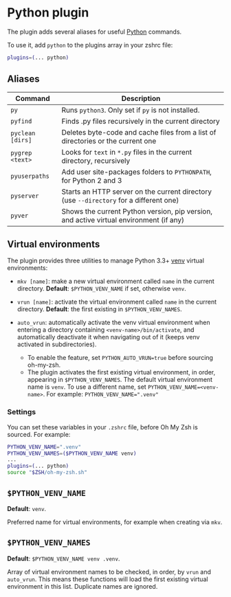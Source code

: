 # Python plugin

The plugin adds several aliases for useful [Python](https://www.python.org/) commands.

To use it, add `python` to the plugins array in your zshrc file:

```zsh
plugins=(... python)
```

## Aliases

| Command          | Description                                                                            |
| ---------------- | -------------------------------------------------------------------------------------- |
| `py`             | Runs `python3`. Only set if `py` is not installed.                                     |
| `pyfind`         | Finds .py files recursively in the current directory                                   |
| `pyclean [dirs]` | Deletes byte-code and cache files from a list of directories or the current one        |
| `pygrep <text>`  | Looks for `text` in `*.py` files in the current directory, recursively                 |
| `pyuserpaths`    | Add user site-packages folders to `PYTHONPATH`, for Python 2 and 3                     |
| `pyserver`       | Starts an HTTP server on the current directory (use `--directory` for a different one) |
| `pyver`          | Shows the current Python version, pip version, and active virtual environment (if any) |

## Virtual environments

The plugin provides three utilities to manage Python 3.3+ [venv](https://docs.python.org/3/library/venv.html)
virtual environments:

- `mkv [name]`: make a new virtual environment called `name` in the current directory.
  **Default**: `$PYTHON_VENV_NAME` if set, otherwise `venv`.

- `vrun [name]`: activate the virtual environment called `name` in the current directory.
  **Default**: the first existing in `$PYTHON_VENV_NAMES`.

- `auto_vrun`: automatically activate the venv virtual environment when entering a directory containing
  `<venv-name>/bin/activate`, and automatically deactivate it when navigating out of it (keeps venv activated
  in subdirectories).
  - To enable the feature, set `PYTHON_AUTO_VRUN=true` before sourcing oh-my-zsh.
  - The plugin activates the first existing virtual environment, in order, appearing in `$PYTHON_VENV_NAMES`.
    The default virtual environment name is `venv`. To use a different name, set
    `PYTHON_VENV_NAME=<venv-name>`. For example: `PYTHON_VENV_NAME=".venv"`

### Settings

You can set these variables in your `.zshrc` file, before Oh My Zsh is sourced.
For example:

```sh
PYTHON_VENV_NAME=".venv"
PYTHON_VENV_NAMES=($PYTHON_VENV_NAME venv)
...
plugins=(... python)
source "$ZSH/oh-my-zsh.sh"
```


## `$PYTHON_VENV_NAME`

**Default**: `venv`.

Preferred name for virtual environments, for example when creating via `mkv`.

## `$PYTHON_VENV_NAMES`

**Default**: `$PYTHON_VENV_NAME venv .venv`.

Array of virtual environment names to be checked, in order, by `vrun` and `auto_vrun`.
This means these functions will load the first existing virtual environment in this list.
Duplicate names are ignored.

